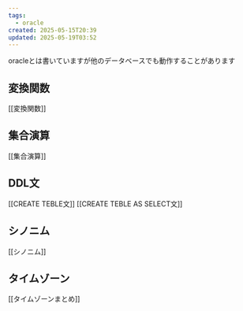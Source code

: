 ```yaml
---
tags:
  - oracle
created: 2025-05-15T20:39
updated: 2025-05-19T03:52
---
```

oracleとは書いていますが他のデータベースでも動作することがあります

## 変換関数

[[変換関数]]

## 集合演算
[[集合演算]]


## DDL文
[[CREATE TEBLE文]]
[[CREATE TEBLE AS SELECT文]]


## シノニム
[[シノニム]]









## タイムゾーン
[[タイムゾーンまとめ]]